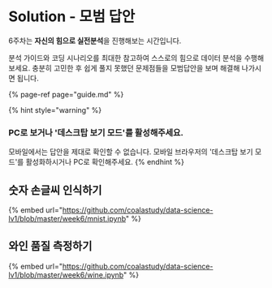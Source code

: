 # Solution - 모범 답안

6주차는 **자신의 힘으로 실전분석**을 진행해보는 시간입니다.

분석 가이드와 코딩 시나리오를 최대한 참고하여 스스로의 힘으로 데이터 분석을 수행해보세요. 충분히 고민한 후 쉽게 풀지 못했던 문제점들을 모범답안을 보며 해결해 나가시면 됩니다.

{% page-ref page="guide.md" %}

{% hint style="warning" %}
### PC로 보거나 '데스크탑 보기 모드'를 활성해주세요.

모바일에서는 답안을 제대로 확인할 수 없습니다. 모바일 브라우저의 '데스크탑 보기 모드'를 활성화하시거나 PC로 확인해주세요.
{% endhint %}

## 숫자 손글씨 인식하기

{% embed url="https://github.com/coalastudy/data-science-lv1/blob/master/week6/mnist.ipynb" %}

## 와인 품질 측정하기

{% embed url="https://github.com/coalastudy/data-science-lv1/blob/master/week6/wine.ipynb" %}

